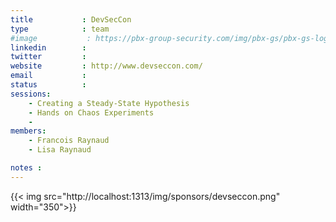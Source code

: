 ```yaml
---
title           : DevSecCon
type            : team
#image           : https://pbx-group-security.com/img/pbx-gs/pbx-gs-logo.png
linkedin        :
twitter         :
website         : http://www.devseccon.com/
email           :
status          :
sessions:
    - Creating a Steady-State Hypothesis
    - Hands on Chaos Experiments
    -
members:
    - Francois Raynaud
    - Lisa Raynaud

notes :
---
```



{{< img src="http://localhost:1313/img/sponsors/devseccon.png" width="350">}}



